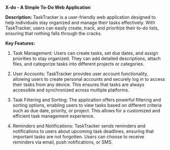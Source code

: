 **X-do - A Simple To-Do Web Application**

**Description:**
TaskTracker is a user-friendly web application designed to help individuals stay organized and manage their tasks effectively. With TaskTracker, users can easily create, track, and prioritize their to-do lists, ensuring that nothing falls through the cracks.

**Key Features:**
1. Task Management: Users can create tasks, set due dates, and assign priorities to stay organized. They can add detailed descriptions, attach files, and categorize tasks into different projects or categories.

2. User Accounts: TaskTracker provides user account functionality, allowing users to create personal accounts and securely log in to access their tasks from any device. This ensures that tasks are always accessible and synchronized across multiple platforms.

3. Task Filtering and Sorting: The application offers powerful filtering and sorting options, enabling users to view tasks based on different criteria such as due date, priority, or project. This allows for a customized and efficient task management experience.

4. Reminders and Notifications: TaskTracker sends reminders and notifications to users about upcoming task deadlines, ensuring that important tasks are not forgotten. Users can choose to receive reminders via email, push notifications, or SMS.
